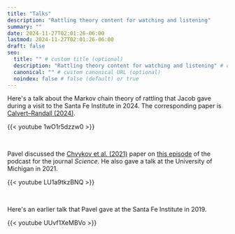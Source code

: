 ```yaml
---
title: "Talks"
description: "Rattling theory content for watching and listening"
summary: ""
date: 2024-11-27T02:01:26-06:00
lastmod: 2024-11-27T02:01:26-06:00
draft: false
seo:
  title: "" # custom title (optional)
  description: "Rattling theory content for watching and listening" # custom description (recommended)
  canonical: "" # custom canonical URL (optional)
  noindex: false # false (default) or true
---
```


Here's a talk about the Markov chain theory of rattling that Jacob gave during a visit to the Santa Fe Institute in 2024. The corresponding paper is [Calvert–Randall (2024)](/docs/reference/calvertrandall-paper/).  

{{< youtube 1wO1r5dzzw0 >}}

&nbsp; 

Pavel discussed the [Chvykov et al. (2021)](chyvkov-et-al.-paper/) paper on [this episode](https://www.science.org/content/podcast/uncertain-future-north-america-s-ash-trees-and-organizing-robot-swarms) of the podcast for the journal *Science*. He also gave a talk at the University of Michigan in 2021.

{{< youtube LU1a9tkzBNQ >}}



&nbsp;   

Here's an earlier talk that Pavel gave at the Santa Fe Institute in 2019.

{{< youtube UUvf1XeMBVo >}}
